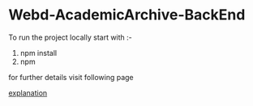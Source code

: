 # Webd-AcademicArchive-BackEnd

To run the project locally start with :-
1) npm install 
2) npm 

for further details visit following page

[explanation](https://excalidraw.com/#json=u8VnOqp5pz3k9ICjbNzyr,VzEQtyV1VLPfmDEhbl3hvg)

